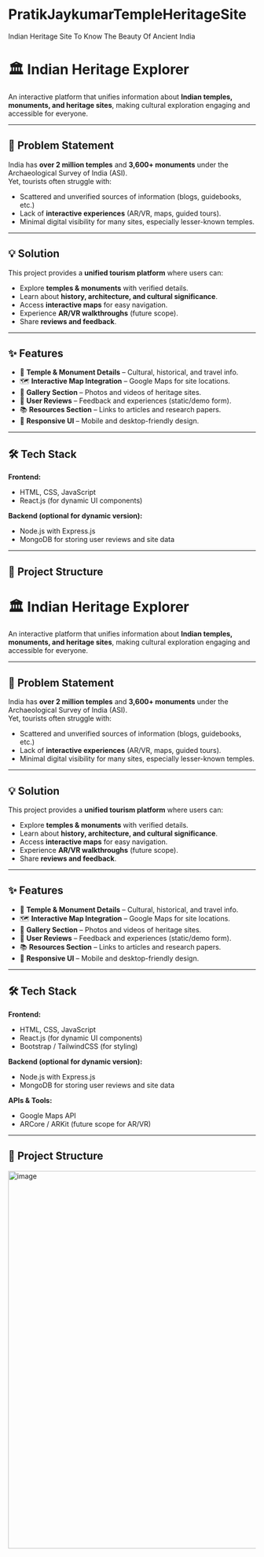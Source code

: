 # PratikJaykumarTempleHeritageSite
Indian Heritage Site To Know The Beauty Of Ancient India
# 🏛️ Indian Heritage Explorer  
An interactive platform that unifies information about **Indian temples, monuments, and heritage sites**, making cultural exploration engaging and accessible for everyone.  

---

## 📌 Problem Statement  
India has **over 2 million temples** and **3,600+ monuments** under the Archaeological Survey of India (ASI).  
Yet, tourists often struggle with:  
- Scattered and unverified sources of information (blogs, guidebooks, etc.)  
- Lack of **interactive experiences** (AR/VR, maps, guided tours).  
- Minimal digital visibility for many sites, especially lesser-known temples.  

---

## 💡 Solution  
This project provides a **unified tourism platform** where users can:  
- Explore **temples & monuments** with verified details.  
- Learn about **history, architecture, and cultural significance**.  
- Access **interactive maps** for easy navigation.  
- Experience **AR/VR walkthroughs** (future scope).  
- Share **reviews and feedback**.  

---

## ✨ Features  
- 🏯 **Temple & Monument Details** – Cultural, historical, and travel info.  
- 🗺️ **Interactive Map Integration** – Google Maps for site locations.  
- 🎨 **Gallery Section** – Photos and videos of heritage sites.  
- 💬 **User Reviews** – Feedback and experiences (static/demo form).  
- 📚 **Resources Section** – Links to articles and research papers.  
- 📱 **Responsive UI** – Mobile and desktop-friendly design.  

---

## 🛠️ Tech Stack  
**Frontend:**  
- HTML, CSS, JavaScript  
- React.js (for dynamic UI components)  

**Backend (optional for dynamic version):**  
- Node.js with Express.js  
- MongoDB for storing user reviews and site data  

---

## 📂 Project Structure
# 🏛️ Indian Heritage Explorer  
An interactive platform that unifies information about **Indian temples, monuments, and heritage sites**, making cultural exploration engaging and accessible for everyone.  

---

## 📌 Problem Statement  
India has **over 2 million temples** and **3,600+ monuments** under the Archaeological Survey of India (ASI).  
Yet, tourists often struggle with:  
- Scattered and unverified sources of information (blogs, guidebooks, etc.)  
- Lack of **interactive experiences** (AR/VR, maps, guided tours).  
- Minimal digital visibility for many sites, especially lesser-known temples.  

---

## 💡 Solution  
This project provides a **unified tourism platform** where users can:  
- Explore **temples & monuments** with verified details.  
- Learn about **history, architecture, and cultural significance**.  
- Access **interactive maps** for easy navigation. 
- Experience **AR/VR walkthroughs** (future scope).  
- Share **reviews and feedback**.  

---

## ✨ Features  
- 🏯 **Temple & Monument Details** – Cultural, historical, and travel info.  
- 🗺️ **Interactive Map Integration** – Google Maps for site locations.  
- 🎨 **Gallery Section** – Photos and videos of heritage sites.  
- 💬 **User Reviews** – Feedback and experiences (static/demo form).  
- 📚 **Resources Section** – Links to articles and research papers.  
- 📱 **Responsive UI** – Mobile and desktop-friendly design.  

---

## 🛠️ Tech Stack  
**Frontend:**  
- HTML, CSS, JavaScript  
- React.js (for dynamic UI components)  
- Bootstrap / TailwindCSS (for styling)  

**Backend (optional for dynamic version):**  
- Node.js with Express.js  
- MongoDB for storing user reviews and site data  

**APIs & Tools:**  
- Google Maps API  
- ARCore / ARKit (future scope for AR/VR)  

---

## 📂 Project Structure
<img width="1366" height="768" alt="image" src="https://github.com/user-attachments/assets/3516ec3f-e1f5-45d2-abe2-929bb9bbd63b" />


